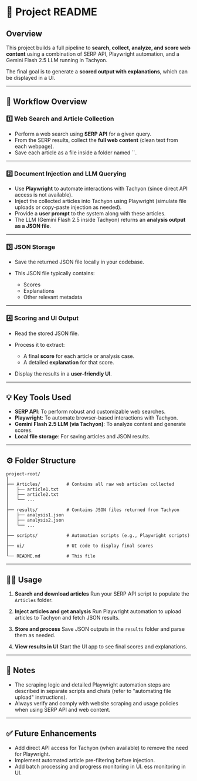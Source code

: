 # 📄 Project README

## Overview

This project builds a full pipeline to **search, collect, analyze, and score web content** using a combination of SERP API, Playwright automation, and a Gemini Flash 2.5 LLM running in Tachyon.

The final goal is to generate a **scored output with explanations**, which can be displayed in a UI.

---

## 🔎 Workflow Overview

### 1️⃣ Web Search and Article Collection

* Perform a web search using **SERP API** for a given query.
* From the SERP results, collect the **full web content** (clean text from each webpage).
* Save each article as a file inside a folder named \`\`.

---

### 2️⃣ Document Injection and LLM Querying

* Use **Playwright** to automate interactions with Tachyon (since direct API access is not available).
* Inject the collected articles into Tachyon using Playwright (simulate file uploads or copy-paste injection as needed).
* Provide a **user prompt** to the system along with these articles.
* The LLM (Gemini Flash 2.5 inside Tachyon) returns an **analysis output as a JSON file**.

---

### 3️⃣ JSON Storage

* Save the returned JSON file locally in your codebase.
* This JSON file typically contains:

  * Scores
  * Explanations
  * Other relevant metadata

---

### 4️⃣ Scoring and UI Output

* Read the stored JSON file.
* Process it to extract:

  * A final **score** for each article or analysis case.
  * A detailed **explanation** for that score.
* Display the results in a **user-friendly UI**.

---

## 💡 Key Tools Used

* **SERP API**: To perform robust and customizable web searches.
* **Playwright**: To automate browser-based interactions with Tachyon.
* **Gemini Flash 2.5 LLM (via Tachyon)**: To analyze content and generate scores.
* **Local file storage**: For saving articles and JSON results.

---

## ⚙️ Folder Structure

```
project-root/
│
├── Articles/          # Contains all raw web articles collected
│   ├── article1.txt
│   ├── article2.txt
│   └── ...
│
├── results/           # Contains JSON files returned from Tachyon
│   ├── analysis1.json
│   ├── analysis2.json
│   └── ...
│
├── scripts/           # Automation scripts (e.g., Playwright scripts)
│
├── ui/                # UI code to display final scores
│
└── README.md          # This file
```

---

## 🧑‍💻 Usage

1. **Search and download articles**
   Run your SERP API script to populate the `Articles` folder.

2. **Inject articles and get analysis**
   Run Playwright automation to upload articles to Tachyon and fetch JSON results.

3. **Store and process**
   Save JSON outputs in the `results` folder and parse them as needed.

4. **View results in UI**
   Start the UI app to see final scores and explanations.

---

## 💬 Notes

* The scraping logic and detailed Playwright automation steps are described in separate scripts and chats (refer to "automating file upload" instructions).
* Always verify and comply with website scraping and usage policies when using SERP API and web content.

---

## ✅ Future Enhancements

* Add direct API access for Tachyon (when available) to remove the need for Playwright.
* Implement automated article pre-filtering before injection.
* Add batch processing and progress monitoring in UI.
ess monitoring in UI.


